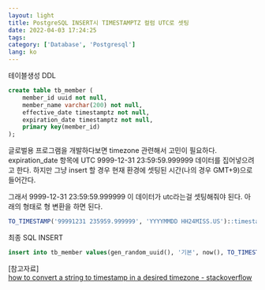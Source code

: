 ```yaml
---
layout: light
title: PostgreSQL INSERT시 TIMESTAMPTZ 컬럼 UTC로 셋팅
date: 2022-04-03 17:24:25
tags:
category: ['Database', 'Postgresql']
lang: ko
---
```


테이블생성 DDL
```sql
create table tb_member (
	member_id uuid not null,
	member_name varchar(200) not null,
	effective_date timestamptz not null,
	expiration_date timestamptz not null,
	primary key(member_id)
);
```

글로벌용 프로그램을 개발하다보면 timezone 관련해서 고민이 필요하다. 
expiration_date 항목에 UTC 9999-12-31 23:59:59.999999 데이터를 집어넣으려고 한다.
하지만 그냥 insert 할 경우 현재 환경에 셋팅된 시간(나의 경우 GMT+9)으로 들어간다.

그래서 9999-12-31 23:59:59.999999 이 데이터가 utc라는걸 셋팅해줘야 된다.
아래의 형태로 형 변환을 하면 된다.
```sql
TO_TIMESTAMP('99991231 235959.999999', 'YYYYMMDD HH24MISS.US')::timestamp without time zone at time zone 'utc'
```

최종 SQL INSERT
```sql
insert into tb_member values(gen_random_uuid(), '기본', now(), TO_TIMESTAMP('99991231 235959.999999', 'YYYYMMDD HH24MISS.US')::timestamp without time zone at time zone 'utc');
```

\[참고자료\]  
[how to convert a string to timestamp in a desired timezone - stackoverflow](https://stackoverflow.com/questions/42684304/how-to-convert-a-string-to-timestamp-in-a-desired-timezone)
